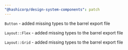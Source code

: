 ```yaml
---
"@hashicorp/design-system-components": patch
---
```


`Button` - added missing types to the barrel export file

`Layout::Flex` - added missing types to the barrel export file

`Layout::Grid` - added missing types to the barrel export file
